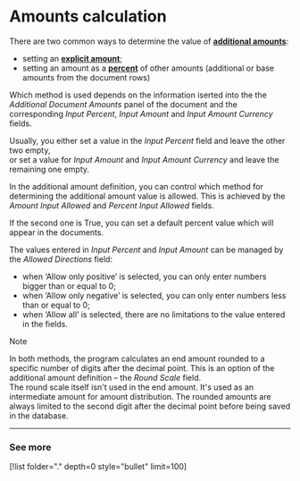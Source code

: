 # Amounts calculation

There are two common ways to determine the value of **[additional amounts](../document-amounts/index.md)**:

- setting an **[explicit amount](explicit-calculation.md)**;
- setting an amount as a **[percent](percent-calculation.md)** of other amounts (additional or base amounts from the document rows)

Which method is used depends on the information iserted into the the *Additional Document Amounts* panel of the document and the corresponding *Input Percent*, *Input Amount* and *Input Amount Currency* fields. 

Usually, you either set a value in the *Input Percent* field and leave the other two empty, <br> or set a value for *Input Amount* and *Input Amount Currency* and leave the remaining one empty. 

In the additional amount definition, you can control which method for determining the additional amount value is allowed. This is achieved by the *Amount Input Allowed* and *Percent Input Allowed* fields. 

If the second one is True, you can set a default percent value which will appear in the documents.

The values entered in *Input Percent* and *Input Amount* can be managed by the *Allowed Directions* field:

- when ‘Allow only positive’ is selected, you can only enter numbers bigger than or equal to 0;
- when ‘Allow only negative’ is selected, you can only enter numbers less than or equal to 0;
- when ‘Allow all’ is selected, there are no limitations to the value entered in the fields.

> [!NOTE]
> 
> In both methods, the program calculates an end amount rounded to a specific number of digits after the decimal point. This is an option of the additional amount definition – the *Round Scale* field. <br> The round scale itself isn't used in the end amount. It's used as an intermediate amount for amount distribution. The rounded amounts are always limited to the second digit after the decimal point before being saved in the database.
 
------------
### See more

[!list folder="." depth=0 style="bullet" limit=100]

